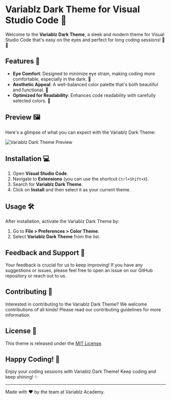 # Variablz Dark Theme for Visual Studio Code 🚀

Welcome to the **Variablz Dark Theme**, a sleek and modern theme for Visual Studio Code that's easy on the eyes and perfect for long coding sessions! 🌙✨

## Features 🌟

- **Eye Comfort**: Designed to minimize eye strain, making coding more comfortable, especially in the dark. 🌃
- **Aesthetic Appeal**: A well-balanced color palette that's both beautiful and functional. 🎨
- **Optimized for Readability**: Enhances code readability with carefully selected colors. 📖

## Preview 🖼️

Here's a glimpse of what you can expect with the Variablz Dark Theme:

![Variablz Dark Theme Preview](https://variablz.com/wp-content/uploads/2023/11/variablz-dark-vs-market.png)

## Installation 💻

1. Open **Visual Studio Code**.
2. Navigate to **Extensions** (you can use the shortcut `Ctrl+Shift+X`).
3. Search for **Variablz Dark Theme**.
4. Click on **Install** and then select it as your current theme.

## Usage 🛠️

After installation, activate the Variablz Dark Theme by:

1. Go to **File > Preferences > Color Theme**.
2. Select **Variablz Dark Theme** from the list.

## Feedback and Support 📢

Your feedback is crucial for us to keep improving! If you have any suggestions or issues, please feel free to open an issue on our GitHub repository or reach out to us.

## Contributing 🤝

Interested in contributing to the Variablz Dark Theme? We welcome contributions of all kinds! Please read our contributing guidelines for more information.

## License 📄

This theme is released under the [MIT License](LICENSE).

## Happy Coding! 🎉

Enjoy your coding sessions with Variablz Dark Theme! Keep coding and keep shining! ✨

---

Made with ❤️ by the team at Variablz Academy.
